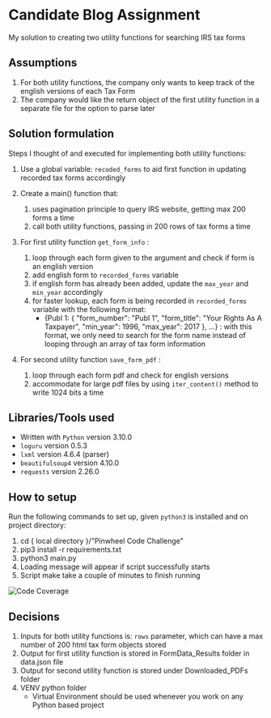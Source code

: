 # Candidate Blog Assignment

My solution to creating two utility functions for searching IRS tax forms

## Assumptions

1. For both utility functions, the company only wants to keep track of the english versions of each Tax Form
1. The company would like the return object of the first utility function in a separate file for the option to parse later

## Solution formulation

Steps I thought of and executed for implementing both utility functions:

1. Use a global variable: `recoded_forms` to aid first function in updating recorded tax forms accordingly

2. Create a main() function that:
   1. uses pagination principle to query IRS website, getting max 200 forms a time
   2. call both utility functions, passing in 200 rows of tax forms a time
3. For first utility function `get_form_info` :
   1. loop through each form given to the argument and check if form is an english version
   2. add english form to `recorded_forms` variable
   3. if english form has already been added, update the `max_year` and `min_year` accordingly
   4. for faster lookup, each form is being recorded in `recorded_forms` variable with the following format:
      - {Publ 1: {
        "form_number": "Publ 1",
        "form_title": "Your Rights As A Taxpayer",
        "min_year": 1996,
        "max_year": 2017
        }, ...} : with this format, we only need to search for the form name instead of looping through an array of tax form information
4. For second utility function `save_form_pdf` :
   1. loop through each form pdf and check for english versions
   2. accommodate for large pdf files by using `iter_content()` method to write 1024 bits a time

## Libraries/Tools used

- Written with `Python` version 3.10.0
- `loguru` version 0.5.3
- `lxml` version 4.6.4 (parser)
- `beautifulsoup4` version 4.10.0
- `requests` version 2.26.0

## How to setup

Run the following commands to set up, given `python3` is installed and on project directory:

1. cd { local directory }/"Pinwheel Code Challenge"
2. pip3 install -r requirements.txt
3. python3 main.py
4. Loading message will appear if script successfully starts
5. Script make take a couple of minutes to finish running

![Code Coverage](https://user-images.githubusercontent.com/55603364/140648392-a6368bcb-61b8-4d74-afe7-e3e13154f254.jpeg)

## Decisions

1. Inputs for both utility functions is: `rows` parameter, which can have a max number of 200 html tax form objects stored
2. Output for first utility function is stored in FormData_Results folder in data.json file
3. Output for second utility function is stored under Downloaded_PDFs folder
4. VENV python folder
   - Virtual Environment should be used whenever you work on any Python based project
